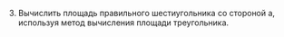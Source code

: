 3.  Вычислить  площадь  правильного  шестиугольника  со  стороной  а,  используя  метод  вычисления  площади 
треугольника. 